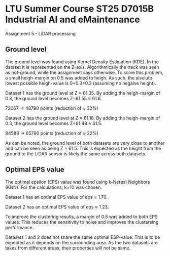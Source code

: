 # LTU Summer Course ST25 D7015B Industrial AI and eMaintenance
Assignment 5 - LiDAR processing 


## Ground level
The ground level was found using Kernel Density Estimation (KDE). In the dataset it is represented on the Z-axis. Algorithmically the track was seen as not-ground, while the assignment says otherwise. To solve this problem, a small heigh-margin on 0.5 was added to heigh. As such, the alsolute lowest possible heigh-value is 0+0.3=0.3 (assuming no negaive height).

Dataset 1 has the ground level at Z $\approx$ 61.35. By adding the heigh-margin of 0.3, the ground level becomes Z=61.55 $\approx$ 61.6.

72067 -> 48790 points (reduction of $\approx$ 32%)


Dataset 2 has the ground level at Z $\approx$ 61.18. By adding the heigh-margin of 0.3, the ground level becomes Z=61.48 $\approx$ 61.5.

84588 -> 65790 points (reduction of $\approx$ 22%)


As can be noted, the ground level of both datasets are very close to another and can be seen as being Z $\approx$ 61.5. This is expected as the height from the ground to the LiDAR sensor is likely the same across both datasets.

## Optimal EPS value
The optimal epsilon (EPS) value was found using k-Nerest Neighbors (KNN). For the calculations, k=10 was chosen. 

Dataset 1 has an optimal EPS value of eps $\approx$ 1.70.

Dataset 2 has an optimal EPS value of eps $\approx$ 1.23.

To improve the clustering results, a margin of 0.5 was added to both EPS values. This reduces the sensitivity to noise and improves the clustersing performance.

Datasets 1 and 2 does not share the same optimal ESP-value. This is to be expected as it depends on the surrounding area. As the two datasets are takes from different areas, their properties will not be same.